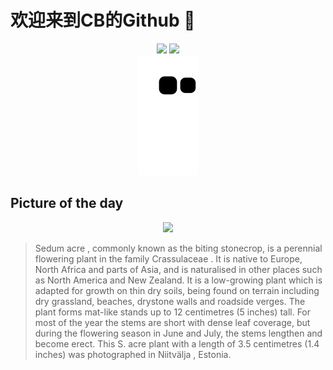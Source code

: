 
# 欢迎来到CB的Github 👋

<div align="center">
  <img height="137px" src="https://github-readme-stats.vercel.app/api?username=SuperCB&show_icons=true&theme=radical" />
  <img height="137px" src="https://github-readme-stats.vercel.app/api/top-langs/?username=SuperCB&hide_title=true&hide_border=true&layout=compact&langs_count=6&text_color=000&icon_color=fff" />
</div>


<div align="center">
    <img src="./contribution-snake/github-contribution-grid-snake.svg" />
</div>



## Picture of the day
<div align="center">
  <img width=400px src="https://upload.wikimedia.org/wikipedia/commons/thumb/1/1c/Sedum_acre_single_-_Niitv%C3%A4lja.jpg/450px-Sedum_acre_single_-_Niitv%C3%A4lja.jpg" />
</div>

>Sedum acre , commonly known as the biting stonecrop, is a perennial  flowering plant  in the family  Crassulaceae . It is native to Europe, North Africa and parts of Asia, and is naturalised in other places such as North America and New Zealand. It is a low-growing plant which is adapted for growth on thin dry soils, being found on terrain including dry grassland, beaches, drystone walls and roadside verges. The plant forms mat-like stands up to 12 centimetres (5 inches) tall. For most of the year the stems are short with dense leaf coverage, but during the flowering season  in June and July, the stems lengthen and become erect. This  S. acre  plant with a length of 3.5 centimetres (1.4 inches) was photographed in  Niitvälja , Estonia.


